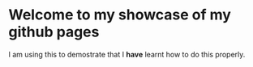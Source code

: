# Welcome to my showcase of my github pages
I am using this to demostrate that I **have** learnt how to do this properly. 

